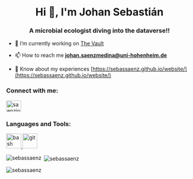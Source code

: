 <h1 align="center">Hi 👋, I'm Johan Sebastián</h1>
<h3 align="center">A microbial ecologist diving into the dataverse!!</h3>

- 🔭 I’m currently working on [The Vault](https://sebassaenz.github.io/thevault/)

- 📫 How to reach me **johan.saenzmedina@uni-hohenheim.de**

- 📄 Know about my experiences [https://sebassaenz.github.io/website/](https://sebassaenz.github.io/website/)

<h3 align="left">Connect with me:</h3>
<p align="left">
<a href="https://twitter.com/saenzjohans" target="blank"><img align="center" src="https://raw.githubusercontent.com/rahuldkjain/github-profile-readme-generator/master/src/images/icons/Social/twitter.svg" alt="saenzjohans" height="30" width="40" /></a>
</p>

<h3 align="left">Languages and Tools:</h3>
<p align="left"> <a href="https://www.gnu.org/software/bash/" target="_blank" rel="noreferrer"> <img src="https://www.vectorlogo.zone/logos/gnu_bash/gnu_bash-icon.svg" alt="bash" width="40" height="40"/> </a> <a href="https://git-scm.com/" target="_blank" rel="noreferrer"> <img src="https://www.vectorlogo.zone/logos/git-scm/git-scm-icon.svg" alt="git" width="40" height="40"/> </a> </p>

<p><img align="left" src="https://github-readme-stats.vercel.app/api/top-langs?username=sebassaenz&show_icons=true&locale=en&layout=compact" alt="sebassaenz" /></p>

<p>&nbsp;<img align="center" src="https://github-readme-stats.vercel.app/api?username=sebassaenz&show_icons=true&locale=en" alt="sebassaenz" /></p>

<p><img align="center" src="https://github-readme-streak-stats.herokuapp.com/?user=sebassaenz&" alt="sebassaenz" /></p>
